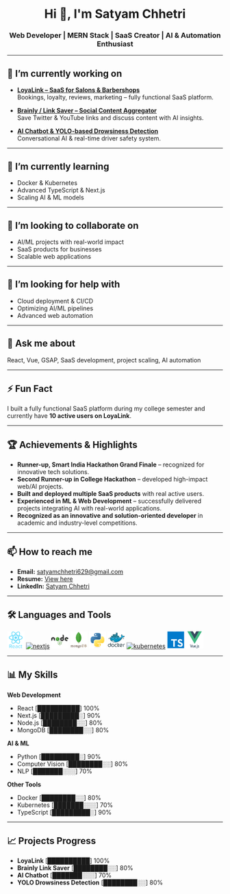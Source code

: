 <h1 align="center">Hi 👋, I'm Satyam Chhetri</h1>
<h3 align="center">Web Developer | MERN Stack | SaaS Creator | AI & Automation Enthusiast</h3>

---

## 🔭 I’m currently working on
- **[LoyaLink – SaaS for Salons & Barbershops](https://github.com/Satyam296/Barbershop)**  
  Bookings, loyalty, reviews, marketing – fully functional SaaS platform.

- **[Brainly / Link Saver – Social Content Aggregator](https://github.com/Satyam296/Brainly-)**  
  Save Twitter & YouTube links and discuss content with AI insights.

- **[AI Chatbot & YOLO-based Drowsiness Detection](https://github.com/Satyam296/Yolo_Drowsiness_Detection-)**  
  Conversational AI & real-time driver safety system.

---

## 🌱 I’m currently learning
- Docker & Kubernetes  
- Advanced TypeScript & Next.js  
- Scaling AI & ML models  

---

## 👯 I’m looking to collaborate on
- AI/ML projects with real-world impact  
- SaaS products for businesses  
- Scalable web applications  

---

## 🤝 I’m looking for help with
- Cloud deployment & CI/CD  
- Optimizing AI/ML pipelines  
- Advanced web automation  

---

## 💬 Ask me about
React, Vue, GSAP, SaaS development, project scaling, AI automation  

---

## ⚡ Fun Fact
I built a fully functional SaaS platform during my college semester and currently have **10 active users on LoyaLink**.  

---

## 🏆 Achievements & Highlights
- **Runner-up, Smart India Hackathon Grand Finale** – recognized for innovative tech solutions.  
- **Second Runner-up in College Hackathon** – developed high-impact web/AI projects.  
- **Built and deployed multiple SaaS products** with real active users.  
- **Experienced in ML & Web Development** – successfully delivered projects integrating AI with real-world applications.  
- **Recognized as an innovative and solution-oriented developer** in academic and industry-level competitions.  

---

## 📫 How to reach me
- **Email:** satyamchhetri629@gmail.com  
- **Resume:** [View here](https://drive.google.com/file/d/1Rb_Grd9GkiYoTwOw1E74GIEIGp__gHiA/view?usp=sharing)  
- **LinkedIn:** [Satyam Chhetri](https://linkedin.com/in/satyam-chhetri-010447318/)

---

## 🛠 Languages and Tools
<p align="left">
<a href="https://reactjs.org/" target="_blank"><img src="https://raw.githubusercontent.com/devicons/devicon/master/icons/react/react-original-wordmark.svg" alt="react" width="40" height="40"/></a>
<a href="https://nextjs.org/" target="_blank"><img src="https://cdn.worldvectorlogo.com/logos/nextjs-2.svg" alt="nextjs" width="40" height="40"/></a>
<a href="https://nodejs.org" target="_blank"><img src="https://raw.githubusercontent.com/devicons/devicon/master/icons/nodejs/nodejs-original-wordmark.svg" alt="nodejs" width="40" height="40"/></a>
<a href="https://www.mongodb.com/" target="_blank"><img src="https://raw.githubusercontent.com/devicons/devicon/master/icons/mongodb/mongodb-original-wordmark.svg" alt="mongodb" width="40" height="40"/></a>
<a href="https://www.python.org" target="_blank"><img src="https://raw.githubusercontent.com/devicons/devicon/master/icons/python/python-original.svg" alt="python" width="40" height="40"/></a>
<a href="https://www.docker.com/" target="_blank"><img src="https://raw.githubusercontent.com/devicons/devicon/master/icons/docker/docker-original-wordmark.svg" alt="docker" width="40" height="40"/></a>
<a href="https://kubernetes.io" target="_blank"><img src="https://www.vectorlogo.zone/logos/kubernetes/kubernetes-icon.svg" alt="kubernetes" width="40" height="40"/></a>
<a href="https://www.typescriptlang.org/" target="_blank"><img src="https://raw.githubusercontent.com/devicons/devicon/master/icons/typescript/typescript-original.svg" alt="typescript" width="40" height="40"/></a>
<a href="https://vuejs.org/" target="_blank"><img src="https://raw.githubusercontent.com/devicons/devicon/master/icons/vuejs/vuejs-original-wordmark.svg" alt="vuejs" width="40" height="40"/></a>
</p>

---

## 📊 My Skills
**Web Development**  
- React [██████████] 100%  
- Next.js [█████████░] 90%  
- Node.js [████████░░] 80%  
- MongoDB [████████░░] 80%  

**AI & ML**  
- Python [█████████░] 90%  
- Computer Vision [████████░░] 80%  
- NLP [███████░░░] 70%  

**Other Tools**  
- Docker [████████░░] 80%  
- Kubernetes [███████░░░] 70%  
- TypeScript [█████████░] 90%  

---

## 📈 Projects Progress
- **LoyaLink** [██████████] 100%  
- **Brainly Link Saver** [████████░░] 80%  
- **AI Chatbot** [███████░░░] 70%  
- **YOLO Drowsiness Detection** [████████░░] 80%  
